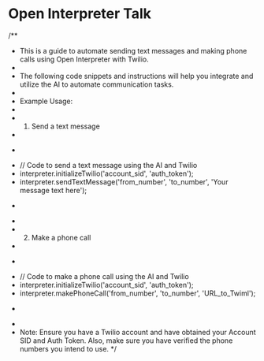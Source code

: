 # Open Interpreter Talk

/**
 * This is a guide to automate sending text messages and making phone calls using Open Interpreter with Twilio.
 * 
 * The following code snippets and instructions will help you integrate and utilize the AI to automate communication tasks.
 * 
 * Example Usage:
 * 
 * 1. Send a text message
 * 
 *    ```
 *    // Code to send a text message using the AI and Twilio
 *    interpreter.initializeTwilio('account_sid', 'auth_token');
 *    interpreter.sendTextMessage('from_number', 'to_number', 'Your message text here');
 *    ```
 * 
 * 2. Make a phone call
 * 
 *    ```
 *    // Code to make a phone call using the AI and Twilio
 *    interpreter.initializeTwilio('account_sid', 'auth_token');
 *    interpreter.makePhoneCall('from_number', 'to_number', 'URL_to_Twiml');
 *    ```
 * 
 * Note: Ensure you have a Twilio account and have obtained your Account SID and Auth Token. Also, make sure you have verified the phone numbers you intend to use.
 */
